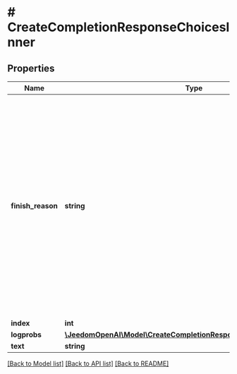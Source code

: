 # # CreateCompletionResponseChoicesInner

## Properties

Name | Type | Description | Notes
------------ | ------------- | ------------- | -------------
**finish_reason** | **string** | The reason the model stopped generating tokens. This will be &#x60;stop&#x60; if the model hit a natural stop point or a provided stop sequence, &#x60;length&#x60; if the maximum number of tokens specified in the request was reached, or &#x60;content_filter&#x60; if content was omitted due to a flag from our content filters. |
**index** | **int** |  |
**logprobs** | [**\JeedomOpenAI\Model\CreateCompletionResponseChoicesInnerLogprobs**](CreateCompletionResponseChoicesInnerLogprobs.md) |  |
**text** | **string** |  |

[[Back to Model list]](../../README.md#models) [[Back to API list]](../../README.md#endpoints) [[Back to README]](../../README.md)
